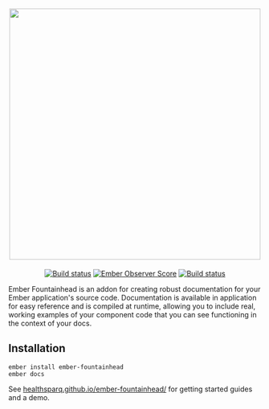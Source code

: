 <h1 align="center">
  <a href="https://healthsparq.github.io/ember-fountainhead/">
    <img width="500" src="https://cdn.rawgit.com/healthsparq/ember-fountainhead/master/public/fountainhead-logo-dark.svg" />
  </a>
</h1>
<p align="center">
  <a href="https://travis-ci.org/healthsparq/ember-fountainhead.svg?branch=develop"><img src="https://travis-ci.org/healthsparq/ember-fountainhead.svg?branch=develop" alt="Build status"/></a>
  <a href="https://emberobserver.com/badges/ember-fountainhead.svg"><img src="https://emberobserver.com/badges/ember-fountainhead.svg" alt="Ember Observer Score"/></a>
  <a href="https://img.shields.io/badge/License-MIT-blue.svg"><img src="https://img.shields.io/badge/License-MIT-blue.svg" alt="Build status"/></a>
</p>

Ember Fountainhead is an addon for creating robust documentation for
your Ember application's source code. Documentation is available in application
for easy reference and is compiled at runtime, allowing you to include real,
working examples of your component code that you can see functioning in the
context of your docs.

## Installation

```
ember install ember-fountainhead
ember docs
```

See [healthsparq.github.io/ember-fountainhead/](https://healthsparq.github.io/ember-fountainhead/)
for getting started guides and a demo.

